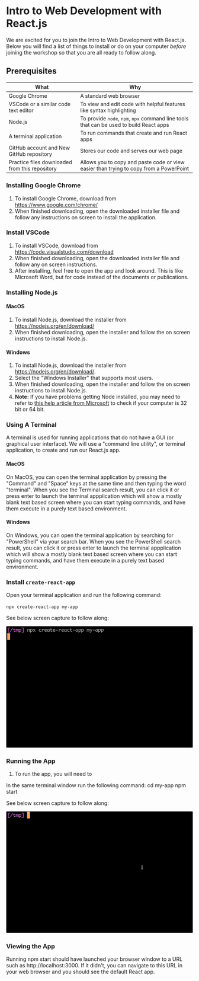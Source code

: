 # Intro to Web Development with React.js

We are excited for you to join the Intro to Web Development with React.js. Below you will find a list of things to install or do on your computer *before* joining the workshop so that you are all ready to follow along.

## Prerequisites

| What                                           | Why                                                                                     |
| -------------                                  | -------------                                                                           |
| Google Chrome                                  | A standard web browser                                                                  |
| VSCode  or a similar code text editor          | To view and edit code with helpful features like syntax highlighting                    |
| Node.js                                        | To provide `node`, `npm`, `npx` command line tools that can be used to build React apps |
| A terminal application                         | To run commands that create and run React apps                                          |
| GitHub account and New GitHub repository       | Stores our code and serves our web page                                                 |
| Practice files downloaded from this repository | Allows you to copy and paste code or view easier than trying to copy from a PowerPoint  |

### Installing Google Chrome

1. To install Google Chrome, download from https://www.google.com/chrome/
1. When finished downloading, open the downloaded installer file and follow any instructions on screen to install the application.

### Install VSCode

1. To install VSCode, download from https://code.visualstudio.com/download
1. When finished downloading, open the downloaded installer file and follow any on screen instructions.
1. After installing, feel free to open the app and look around. This is like Microsoft Word, but for code instead of the documents or publications.

### Installing Node.js

#### MacOS

1. To install Node.js, download the installer from https://nodejs.org/en/download/
1. When finished downloading, open the installer and follow the on screen instructions to install Node.js.

#### Windows

1. To install Node.js, download the installer from https://nodejs.org/en/download/.
1. Select the "Windows Installer" that supports most users.
1. When finished downloading, open the installer and follow the on screen instructions to install Node.js.
1. **Note:** If you have problems getting Node installed, you may need to refer to [this help article from Microsoft](https://support.microsoft.com/en-us/office/determine-whether-your-computer-is-running-a-32-bit-version-or-64-bit-version-of-the-windows-operating-system-aac162a1-0cb3-46f2-888f-2f22897396ce#:~:text=System%20Information%20window-,Click%20Start%2C%20type%20system%20in%20the%20search%20box%2C%20and%20then,the%20System%20Type%20under%20Item.) to check if your computer is 32 bit or 64 bit.

### Using A Terminal

A terminal is used for running applications that do not have a GUI (or graphical user interface). We will use a "command line utility", or terminal application, to create and run our React.js app.

#### MacOS

On MacOS, you can open the terminal application by pressing the "Command" and "Space" keys at the same time and then typing the word "terminal". When you see the Terminal search result, you can click it or press enter to launch the terminal appplication which will show a mostly blank text based screen where you can start typing commands, and have them execute in a purely text based environment.

#### Windows

On Windows, you can open the terminal application by searching for "PowerShell" via your search bar. When you see the PowerShell search result, you can click it or press enter to launch the terminal appplication which will show a mostly blank text based screen where you can start typing commands, and have them execute in a purely text based environment.

### Install `create-react-app`

Open your terminal application and run the following command:

`npx create-react-app my-app`

See below screen capture to follow along:

<img src=".images/create-react-app.gif" />

### Running the App

1. To run the app, you will need to

In the same terminal window run the following command:
cd my-app
npm start

See below screen capture to follow along:

<img src=".images/npm-start.gif" />

### Viewing the App

Running npm start should have launched your browser window to a URL such as http://localhost:3000. If it didn't, you can navigate to this URL in your web browser and you should see the default React app.
